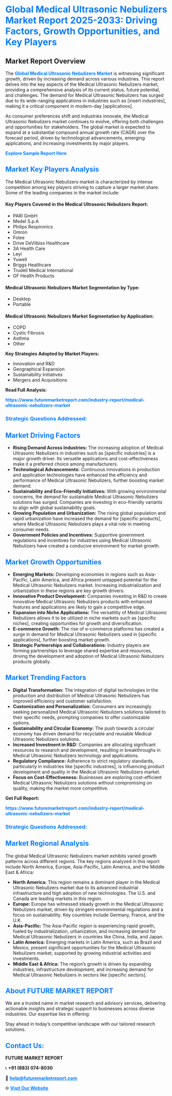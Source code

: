<h1 style="color: #007BFF;">Global Medical Ultrasonic Nebulizers Market Report 2025-2033: Driving Factors, Growth Opportunities, and Key Players</h1>

<section id="overview">
<h2>Market Report Overview</h2>
<p>The <a href="https://www.futuremarketreport.com/industry-report/medical-ultrasonic-nebulizers-market" style="color: #007BFF; text-decoration: none;"><strong>Global Medical Ultrasonic Nebulizers Market</strong></a> is witnessing significant growth, driven by increasing demand across various industries. This report delves into the key aspects of the Medical Ultrasonic Nebulizers market, providing a comprehensive analysis of its current status, future potential, and challenges. The demand for Medical Ultrasonic Nebulizers has surged due to its wide-ranging applications in industries such as [insert industries], making it a critical component in modern-day [applications].</p>
<p>As consumer preferences shift and industries innovate, the Medical Ultrasonic Nebulizers market continues to evolve, offering both challenges and opportunities for stakeholders. The global market is expected to expand at a substantial compound annual growth rate (CAGR) over the forecast period, driven by technological advancements, emerging applications, and increasing investments by major players.</p>
</section>

<section id="overview">
<p><a href="https://www.futuremarketreport.com/request-sample/reportId=77356" style="color: #007BFF; text-decoration: none;"><strong>Explore Sample Report Here</strong></a></p>
</section>

<section id="key-players">
<h2 style="color: #007BFF;">Market Key Players Analysis</h2>
<p>The Medical Ultrasonic Nebulizers market is characterized by intense competition among key players striving to capture a larger market share. Some of the leading companies in the market include:</p>
<h4>Key Players Covered in the Medical Ultrasonic Nebulizers Report:</h4>
<ul><li>PARI GmbH</li><li>Medel S.p.A</li><li>Philips Respironics</li><li>Omron</li><li>Folee</li><li>Drive DeVilbiss Healthcare</li><li>3A Health Care</li><li>Leyi</li><li>Yuwell</li><li>Briggs Healthcare</li><li>Trudell Medical International</li><li>GF Health Products</li></ul>
<h4>Medical Ultrasonic Nebulizers Market Segmentation by Type:</h4>
<ul><li>Desktop</li><li>Portable</li></ul>

<h4>Medical Ultrasonic Nebulizers Market Segmentation by Application:</h4>
<ul><li>COPD</li><li>Cystic Fibrosis</li><li>Asthma</li><li>Other</li></ul>
<p><strong>Key Strategies Adopted by Market Players:</strong></p>
<ul>
<li>Innovation and R&D</li>
<li>Geographical Expansion</li>
<li>Sustainability Initiatives</li>
<li>Mergers and Acquisitions</li>
</ul>
</section>

<section>
<p><strong>Read Full Analysis: </strong></p><a href="https://www.futuremarketreport.com/industry-report/medical-ultrasonic-nebulizers-market" style="color: #007BFF; text-decoration: none;"><strong>https://www.futuremarketreport.com/industry-report/medical-ultrasonic-nebulizers-market</strong></a>
<h3 style="color: #007BFF;">Strategic Questions Addressed:</h3>
</section>

<section id="driving-factors">
<h2 style="color: #007BFF;">Market Driving Factors</h2>
<ul>
<li><strong>Rising Demand Across Industries:</strong> The increasing adoption of Medical Ultrasonic Nebulizers in industries such as [specific industries] is a major growth driver. Its versatile applications and cost-effectiveness make it a preferred choice among manufacturers.</li>
<li><strong>Technological Advancements:</strong> Continuous innovations in production and application technologies have enhanced the efficiency and performance of Medical Ultrasonic Nebulizers, further boosting market demand.</li>
<li><strong>Sustainability and Eco-Friendly Initiatives:</strong> With growing environmental concerns, the demand for sustainable Medical Ultrasonic Nebulizers solutions has surged. Companies are investing in eco-friendly variants to align with global sustainability goals.</li>
<li><strong>Growing Population and Urbanization:</strong> The rising global population and rapid urbanization have increased the demand for [specific products], where Medical Ultrasonic Nebulizers plays a vital role in meeting consumer needs.</li>
<li><strong>Government Policies and Incentives:</strong> Supportive government regulations and incentives for industries using Medical Ultrasonic Nebulizers have created a conducive environment for market growth.</li>
</ul>
</section>

<section id="growth-opportunities">
<h2 style="color: #007BFF;">Market Growth Opportunities</h2>
<ul>
<li><strong>Emerging Markets:</strong> Developing economies in regions such as Asia-Pacific, Latin America, and Africa present untapped potential for the Medical Ultrasonic Nebulizers market. Increasing industrialization and urbanization in these regions are key growth drivers.</li>
<li><strong>Innovative Product Development:</strong> Companies investing in R&D to create innovative Medical Ultrasonic Nebulizers products with enhanced features and applications are likely to gain a competitive edge.</li>
<li><strong>Expansion into Niche Applications:</strong> The versatility of Medical Ultrasonic Nebulizers allows it to be utilized in niche markets such as [specific niches], creating opportunities for growth and diversification.</li>
<li><strong>E-commerce Growth:</strong> The rise of e-commerce platforms has created a surge in demand for Medical Ultrasonic Nebulizers used in [specific applications], further boosting market growth.</li>
<li><strong>Strategic Partnerships and Collaborations:</strong> Industry players are forming partnerships to leverage shared expertise and resources, driving the development and adoption of Medical Ultrasonic Nebulizers products globally.</li>
</ul>
</section>

<section id="trending-factors">
<h2 style="color: #007BFF;">Market Trending Factors</h2>
<ul>
<li><strong>Digital Transformation:</strong> The integration of digital technologies in the production and distribution of Medical Ultrasonic Nebulizers has improved efficiency and customer satisfaction.</li>
<li><strong>Customization and Personalization:</strong> Consumers are increasingly seeking personalized Medical Ultrasonic Nebulizers solutions tailored to their specific needs, prompting companies to offer customizable options.</li>
<li><strong>Sustainability and Circular Economy:</strong> The push towards a circular economy has driven demand for recyclable and reusable Medical Ultrasonic Nebulizers solutions.</li>
<li><strong>Increased Investment in R&D:</strong> Companies are allocating significant resources to research and development, resulting in breakthroughs in Medical Ultrasonic Nebulizers technology and applications.</li>
<li><strong>Regulatory Compliance:</strong> Adherence to strict regulatory standards, particularly in industries like [specific industries], is influencing product development and quality in the Medical Ultrasonic Nebulizers market.</li>
<li><strong>Focus on Cost-Effectiveness:</strong> Businesses are exploring cost-efficient Medical Ultrasonic Nebulizers solutions without compromising on quality, making the market more competitive.</li>
</ul>
</section>

<section>
<p><strong>Get Full Report: </strong></p><a href="https://www.futuremarketreport.com/industry-report/medical-ultrasonic-nebulizers-market" style="color: #007BFF; text-decoration: none;"><strong>https://www.futuremarketreport.com/industry-report/medical-ultrasonic-nebulizers-market</strong></a>
<h3 style="color: #007BFF;">Strategic Questions Addressed:</h3>
</section>


<section id="regional-analysis">
<h2 style="color: #007BFF;">Market Regional Analysis</h2>
<p>The global Medical Ultrasonic Nebulizers market exhibits varied growth patterns across different regions. The key regions analyzed in this report include North America, Europe, Asia-Pacific, Latin America, and the Middle East & Africa:</p>
<ul>
<li><strong>North America:</strong> This region remains a dominant player in the Medical Ultrasonic Nebulizers market due to its advanced industrial infrastructure and high adoption of new technologies. The U.S. and Canada are leading markets in this region.</li>
<li><strong>Europe:</strong> Europe has witnessed steady growth in the Medical Ultrasonic Nebulizers market, driven by stringent environmental regulations and a focus on sustainability. Key countries include Germany, France, and the U.K.</li>
<li><strong>Asia-Pacific:</strong> The Asia-Pacific region is experiencing rapid growth, fueled by industrialization, urbanization, and increasing demand for Medical Ultrasonic Nebulizers in countries like China, India, and Japan.</li>
<li><strong>Latin America:</strong> Emerging markets in Latin America, such as Brazil and Mexico, present significant opportunities for the Medical Ultrasonic Nebulizers market, supported by growing industrial activities and investments.</li>
<li><strong>Middle East & Africa:</strong> The region’s growth is driven by expanding industries, infrastructure development, and increasing demand for Medical Ultrasonic Nebulizers in sectors like [specific sectors].</li>
</ul>
</section>

<footer>
<h2 style="color: #007BFF;">About FUTURE MARKET REPORT</h2>
<p>We are a trusted name in market research and advisory services, delivering actionable insights and strategic support to businesses across diverse industries. Our expertise lies in offering:</p>

<p>Stay ahead in today’s competitive landscape with our tailored research solutions.</p>

<h2 style="color: #007BFF;">Contact Us:</h2>
<p><strong>FUTURE MARKET REPORT</strong></p>
<p>📞 <strong>+91 (883) 074-8030</strong></p>
<p>📧 <strong><a href="mailto:help@futuremarketreport.com" style="color: #007BFF;">help@futuremarketreport.com</a></strong></p>
<p>🌐 <strong><a href="https://www.futuremarketreport.com/" style="color: #007BFF;">Visit Our Website</a></strong></p>
</footer>